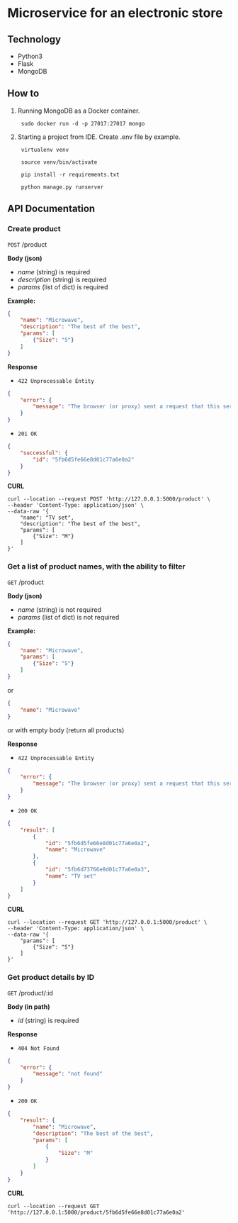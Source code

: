 # Microservice for an electronic store

## Technology
- Python3
- Flask
- MongoDB

## How to

1. Running MongoDB as a Docker container.

        sudo docker run -d -p 27017:27017 mongo
2. Starting a project from IDE. Create .env file by example.
    
        virtualenv venv
        
        source venv/bin/activate
        
        pip install -r requirements.txt
        
        python manage.py runserver

## API Documentation

### Create product

`POST` /product

**Body (json)**

- *name* (string) is required
- *description* (string) is required
- *params* (list of dict) is required

**Example:**
```json
{
    "name": "Microwave",
    "description": "The best of the best",
    "params": [
        {"Size": "S"}
    ]
}
```

**Response**

- `422 Unprocessable Entity` 

```json
{
    "error": {
        "message": "The browser (or proxy) sent a request that this server could not understand."
    }
}
```

- `201 OK` 

```json
{
    "successful": {
        "id": "5fb6d5fe66e8d01c77a6e0a2"
    }
}
```

**CURL**

```
curl --location --request POST 'http://127.0.0.1:5000/product' \
--header 'Content-Type: application/json' \
--data-raw '{
    "name": "TV set",
    "description": "The best of the best",
    "params": [
        {"Size": "M"}
    ]
}'
```

### Get a list of product names, with the ability to filter

`GET` /product

**Body (json)**

- *name* (string) is not required
- *params* (list of dict) is not required

**Example:**
```json
{
    "name": "Microwave",
    "params": [
        {"Size": "S"}
    ]
}
```

or

```json
{
    "name": "Microwave"
}
```

or with empty body (return all products)

**Response**

- `422 Unprocessable Entity` 

```json
{
    "error": {
        "message": "The browser (or proxy) sent a request that this server could not understand."
    }
}
```

- `200 OK` 

```json
{
    "result": [
        {
            "id": "5fb6d5fe66e8d01c77a6e0a2",
            "name": "Microwave"
        },
        {
            "id": "5fb6d73766e8d01c77a6e0a3",
            "name": "TV set"
        }
    ]
}
```

**CURL**

```
curl --location --request GET 'http://127.0.0.1:5000/product' \
--header 'Content-Type: application/json' \
--data-raw '{
    "params": [
        {"Size": "S"}
    ]
}'
```

### Get product details by ID

`GET` /product/:id

**Body (in path)**

- *id* (string) is required

**Response**

- `404 Not Found` 

```json
{
    "error": {
        "message": "not found"
    }
}
```

- `200 OK` 

```json
{
    "result": {
        "name": "Microwave",
        "description": "The best of the best",
        "params": [
            {
                "Size": "M"
            }
        ]
    }
}
```

**CURL**

```
curl --location --request GET 'http://127.0.0.1:5000/product/5fb6d5fe66e8d01c77a6e0a2'
```